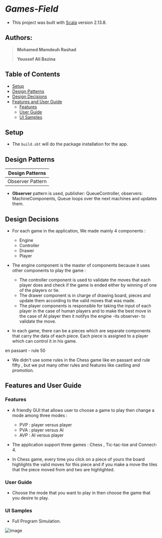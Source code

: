 # ***Games-Field***

- This project was built with [Scala](https://www.scala-lang.org/download/2.13.8.html) version 2.13.8.

## Authors:

> **Mohamed Mamdouh Rashad**
>
> **Youssef Ali Bazina**

## Table of Contents

- [Setup](#Setup)
- [Design Patterns](#Design-Patterns)
- [Design Decisions](#Design-Decisions)
- [Features and User Guide](#Features-and-User-Guide)
    - [Features](#Features)
    - [User Guide](#User-Guide)
    - [UI Samples](#UI-Samples)

## Setup

- The `build.sbt` will do the package installation for the app.

## Design Patterns

| **Design Patterns** |
|:-------------------:|
|  Observer Pattern   |

- **Observer** pattern is used, publisher: QueueController, observers: MachineComponents, Queue loops over the next
  machines and updates them.

## Design Decisions

- For each game in the application, We made mainly 4 components :
    - Engine
    - Controller
    - Drawer
    - Player


- The engine component is the master of components because it uses other components to play the game :
    - The controller component is used to validate the moves that each player does and check if the game is ended either
      by winning of one of the players or tie.
    - The drawer component is in charge of drawing board, pieces and update them according to the valid moves that was
      made.
    - The player components is responsible for taking the input of each player in the case of human players and to make
      the best move in the case of AI player then it notifys the engine -its observer- to validate the move.


- In each game, there can be a pieces which are separate components that carry the data of each piece. Each piece is
  assigned to a player which can control it in his game.

en passant - rule 50

- We didn't use some rules in the Chess game like en passant and rule fifty , but we put many other rules and features
  like castling and promotion.

## Features and User Guide

### Features

- A friendly GUI that allows user to choose a game to play then change a mode among three modes :
    - PVP : player versus player
    - PVA : player versus AI
    - AVP : AI versus player


- The application support three games : Chess , Tic-tac-toe and Connect-4.


- In Chess game, every time you click on a piece of yours the board highlights the valid moves for this piece and if you
  make a move the tiles that the piece moved from and two are highlighted.

### User Guide

- Choose the mode that you want to play in then choose the game that you desire to play.

### UI Samples

- Full Program Simulation.

![image](https://drive.google.com/uc?export=view&id=1tz_cxeQzo1uPOD6al4LZMYnCPtGluSzw)
